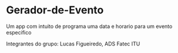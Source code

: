 # Gerador-de-Evento

Um app com intuito de programa uma data e horario para um evento especifico

Integrantes do grupo: Lucas Figueiredo, ADS Fatec ITU

